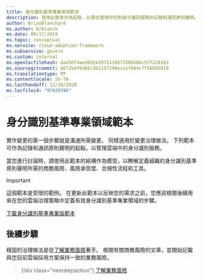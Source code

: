 ```yaml
---
title: 身分識別基準專業領域範本
description: 使用此範本作為起點，以便在雲端中控制身分識別服務的記錄和通訊原則聲明。
author: BrianBlanchard
ms.author: brblanch
ms.date: 09/17/2019
ms.topic: conceptual
ms.service: cloud-adoption-framework
ms.subservice: govern
ms.custom: internal
ms.openlocfilehash: dae5df4aed892e197211887350b506c5ff220183
ms.sourcegitcommit: b6f2b4f8db6c3b1157299ece1f044cff56895919
ms.translationtype: MT
ms.contentlocale: zh-TW
ms.lasthandoff: 12/10/2020
ms.locfileid: "97020296"
---
```

# <a name="identity-baseline-discipline-template"></a>身分識別基準專業領域範本

實作變更的第一個步驟就是溝通所需變更。 同樣適用於變更治理做法。 下列範本可作為記錄和通訊原則聲明的起點，以管理雲端中的身分識別服務。

當您進行討論時，請使用此範本的結構作為模型，以瞭解定義組織的身分識別基準原則聲明所需的商務風險、風險承受度、合規性流程和工具。

> [!IMPORTANT]
> 這個範本是受限的範例。 在更新此範本以反映您的需求之前，您應該檢閱後續用來在您的雲端治理策略中定義有效身分識別基準專業領域的步驟。

[下載身分識別基準專業版範本](https://raw.githubusercontent.com/microsoft/CloudAdoptionFramework/master/govern/identity-baseline-discipline-template.docx)

## <a name="next-steps"></a>後續步驟

穩固的治理做法是從[了解業務風險](./business-risks.md)著手。 檢閱有關商務風險的文章，並開始記載與您目前雲端採用方案保持一致的業務風險。

> [!div class="nextstepaction"]
> [了解業務風險](./business-risks.md)
